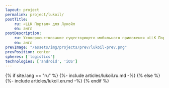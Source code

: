 ```yaml
---
layout: project
permalink: project/lukoil/
postTitle: 
    ru: «LLK Портал» для Лукойл
    en: англ
postDescription: 
    ru: Усовершенствование существующего мобильного приложения «LLK Портал» для экспедиторов и авторизованных покупателей
    en: англ
prevImage: "/assets/img/projects/prev/lukoil-prev.png"
prevPosition: center
spheres: ['logistics']
technologies: ['android', 'iOS']
---
```


{% if site.lang == "ru" %}
{%- include articles/lukoil.ru.md -%}
{% else %}
{%- include articles/lukoil.en.md -%}
{% endif %}